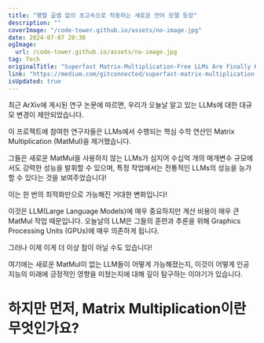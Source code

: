 ```yaml
---
title: "행렬 곱셈 없이 초고속으로 작동하는 새로운 언어 모델 등장"
description: ""
coverImage: "/code-tower.github.io/assets/no-image.jpg"
date: 2024-07-07 20:30
ogImage: 
  url: /code-tower.github.io/assets/no-image.jpg
tag: Tech
originalTitle: "Superfast Matrix-Multiplication-Free LLMs Are Finally Here"
link: "https://medium.com/gitconnected/superfast-matrix-multiplication-free-llms-are-finally-here-cac5b78a4fa7"
isUpdated: true
---
```






최근 ArXiv에 게시된 연구 논문에 따르면, 우리가 오늘날 알고 있는 LLMs에 대한 대규모 변경이 제안되었습니다.

이 프로젝트에 참여한 연구자들은 LLMs에서 수행되는 핵심 수학 연산인 Matrix Multiplication (MatMul)을 제거했습니다.

그들은 새로운 MatMul을 사용하지 않는 LLMs가 심지어 수십억 개의 매개변수 규모에서도 강력한 성능을 발휘할 수 있으며, 특정 작업에서는 전통적인 LLMs의 성능을 능가할 수 있다는 것을 보여주었습니다!

이는 한 번의 최적화만으로 가능해진 거대한 변화입니다!

<div class="content-ad"></div>

이것은 LLM(Large Language Models)에 매우 중요하지만 계산 비용이 매우 큰 MatMul 작업 때문입니다. 오늘날의 LLM은 그들의 훈련과 추론을 위해 Graphics Processing Units (GPUs)에 매우 의존하게 됩니다.

그러나 이제 이게 더 이상 참이 아닐 수도 있습니다!

여기에는 새로운 MatMul이 없는 LLM들이 어떻게 가능해졌는지, 이것이 어떻게 인공 지능의 미래에 긍정적인 영향을 미쳤는지에 대해 깊이 탐구하는 이야기가 있습니다.

# 하지만 먼저, Matrix Multiplication이란 무엇인가요?